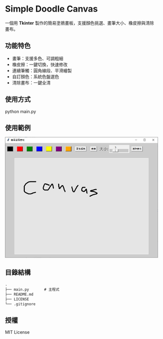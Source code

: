 # Simple Doodle Canvas 

一個用 **Tkinter** 製作的簡易塗鴉畫板，支援顏色挑選、畫筆大小、橡皮擦與清除畫布。

##  功能特色
-  畫筆：支援多色、可調粗細
-  橡皮擦：一鍵切換，快速修改
-  連續筆觸：圓角線段、平滑繪製
-  自訂顏色：系統色盤選色
-  清除畫布：一鍵全清

##  使用方式

python main.py

## 使用範例

![範例](assets/canvas.jpg)

## 目錄結構

```
.
├── main.py       # 主程式
├── README.md
├── LICENSE
└── .gitignore
```

## 授權

MIT License
